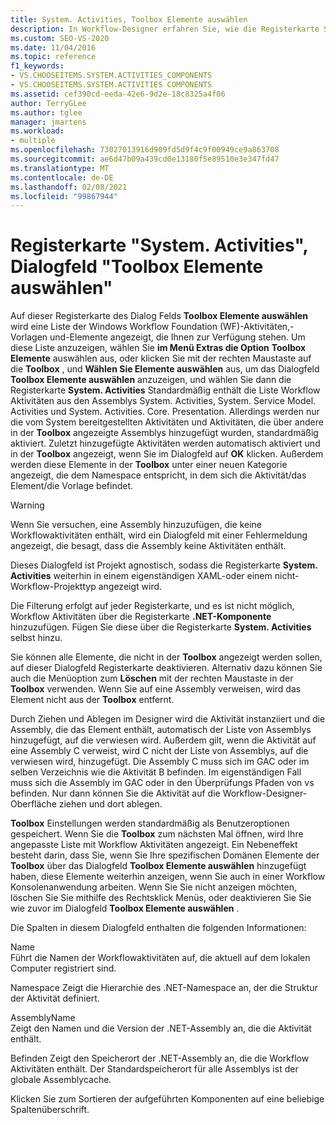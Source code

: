 ```yaml
---
title: System. Activities, Toolbox Elemente auswählen
description: In Workflow-Designer erfahren Sie, wie die Registerkarte System. Activities eine Liste der Windows Workflow Foundation (WF)-Aktivitäten,-Vorlagen und-Elemente anzeigt, die Ihnen zur Verfügung stehen.
ms.custom: SEO-VS-2020
ms.date: 11/04/2016
ms.topic: reference
f1_keywords:
- VS.CHOOSEITEMS.SYSTEM.ACTIVITIES_COMPONENTS
- VS.CHOOSEITEMS.SYSTEM.ACTIVITIES COMPONENTS
ms.assetid: cef390cd-eeda-42e6-9d2e-18c8325a4f06
author: TerryGLee
ms.author: tglee
manager: jmartens
ms.workload:
- multiple
ms.openlocfilehash: 73027013916d909fd5d9f4c9f00949ce9a863708
ms.sourcegitcommit: ae6d47b09a439cd0e13180f5e89510e3e347fd47
ms.translationtype: MT
ms.contentlocale: de-DE
ms.lasthandoff: 02/08/2021
ms.locfileid: "99867944"
---
```

# <a name="systemactivities-tab-choose-toolbox-items-dialog-box"></a>Registerkarte "System. Activities", Dialogfeld "Toolbox Elemente auswählen"

Auf dieser Registerkarte des Dialog Felds **Toolbox Elemente auswählen** wird eine Liste der Windows Workflow Foundation (WF)-Aktivitäten,-Vorlagen und-Elemente angezeigt, die Ihnen zur Verfügung stehen. Um diese Liste anzuzeigen, wählen Sie **im Menü Extras die Option** **Toolbox Elemente** auswählen aus, oder klicken Sie mit der rechten Maustaste auf die **Toolbox** , und **Wählen Sie Elemente auswählen** aus, um das Dialogfeld **Toolbox Elemente auswählen** anzuzeigen, und wählen Sie dann die Registerkarte **System. Activities** Standardmäßig enthält die Liste Workflow Aktivitäten aus den Assemblys System. Activities, System. Service Model. Activities und System. Activities. Core. Presentation. Allerdings werden nur die vom System bereitgestellten Aktivitäten und Aktivitäten, die über andere in der **Toolbox** angezeigte Assemblys hinzugefügt wurden, standardmäßig aktiviert. Zuletzt hinzugefügte Aktivitäten werden automatisch aktiviert und in der **Toolbox** angezeigt, wenn Sie im Dialogfeld auf **OK** klicken. Außerdem werden diese Elemente in der **Toolbox** unter einer neuen Kategorie angezeigt, die dem Namespace entspricht, in dem sich die Aktivität/das Element/die Vorlage befindet.

> [!WARNING]
> Wenn Sie versuchen, eine Assembly hinzuzufügen, die keine Workflowaktivitäten enthält, wird ein Dialogfeld mit einer Fehlermeldung angezeigt, die besagt, dass die Assembly keine Aktivitäten enthält.

Dieses Dialogfeld ist Projekt agnostisch, sodass die Registerkarte **System. Activities** weiterhin in einem eigenständigen XAML-oder einem nicht-Workflow-Projekttyp angezeigt wird.

Die Filterung erfolgt auf jeder Registerkarte, und es ist nicht möglich, Workflow Aktivitäten über die Registerkarte **.NET-Komponente** hinzuzufügen. Fügen Sie diese über die Registerkarte **System. Activities** selbst hinzu.

Sie können alle Elemente, die nicht in der **Toolbox** angezeigt werden sollen, auf dieser Dialogfeld Registerkarte deaktivieren. Alternativ dazu können Sie auch die Menüoption zum **Löschen** mit der rechten Maustaste in der **Toolbox** verwenden. Wenn Sie auf eine Assembly verweisen, wird das Element nicht aus der **Toolbox** entfernt.

Durch Ziehen und Ablegen im Designer wird die Aktivität instanziiert und die Assembly, die das Element enthält, automatisch der Liste von Assemblys hinzugefügt, auf die verwiesen wird. Außerdem gilt, wenn die Aktivität auf eine Assembly C verweist, wird C nicht der Liste von Assemblys, auf die verwiesen wird, hinzugefügt. Die Assembly C muss sich im GAC oder im selben Verzeichnis wie die Aktivität B befinden. Im eigenständigen Fall muss sich die Assembly im GAC oder in den Überprüfungs Pfaden von vs befinden. Nur dann können Sie die Aktivität auf die Workflow-Designer-Oberfläche ziehen und dort ablegen.

**Toolbox** Einstellungen werden standardmäßig als Benutzeroptionen gespeichert. Wenn Sie die **Toolbox** zum nächsten Mal öffnen, wird Ihre angepasste Liste mit Workflow Aktivitäten angezeigt. Ein Nebeneffekt besteht darin, dass Sie, wenn Sie Ihre spezifischen Domänen Elemente der **Toolbox** über das Dialogfeld **Toolbox Elemente auswählen** hinzugefügt haben, diese Elemente weiterhin anzeigen, wenn Sie auch in einer Workflow Konsolenanwendung arbeiten. Wenn Sie Sie nicht anzeigen möchten, löschen Sie Sie mithilfe des Rechtsklick Menüs, oder deaktivieren Sie Sie wie zuvor im Dialogfeld **Toolbox Elemente auswählen** .

Die Spalten in diesem Dialogfeld enthalten die folgenden Informationen:

Name\
Führt die Namen der Workflowaktivitäten auf, die aktuell auf dem lokalen Computer registriert sind.

Namespace
Zeigt die Hierarchie des .NET-Namespace an, der die Struktur der Aktivität definiert.

AssemblyName \
Zeigt den Namen und die Version der .NET-Assembly an, die die Aktivität enthält.

Befinden
Zeigt den Speicherort der .NET-Assembly an, die die Workflow Aktivitäten enthält. Der Standardspeicherort für alle Assemblys ist der globale Assemblycache.

Klicken Sie zum Sortieren der aufgeführten Komponenten auf eine beliebige Spaltenüberschrift.
